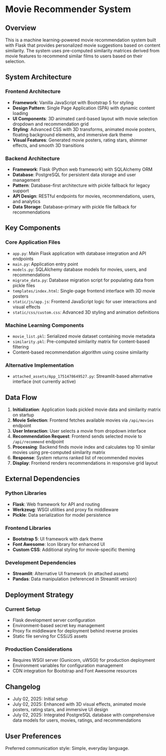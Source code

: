 # Movie Recommender System

## Overview

This is a machine learning-powered movie recommendation system built with Flask that provides personalized movie suggestions based on content similarity. The system uses pre-computed similarity matrices derived from movie features to recommend similar films to users based on their selection.

## System Architecture

### Frontend Architecture
- **Framework**: Vanilla JavaScript with Bootstrap 5 for styling
- **Design Pattern**: Single Page Application (SPA) with dynamic content loading
- **UI Components**: 3D animated card-based layout with movie selection dropdown and recommendation grid
- **Styling**: Advanced CSS with 3D transforms, animated movie posters, floating background elements, and immersive dark theme
- **Visual Features**: Generated movie posters, rating stars, shimmer effects, and smooth 3D transitions

### Backend Architecture
- **Framework**: Flask (Python web framework) with SQLAlchemy ORM
- **Database**: PostgreSQL for persistent data storage and user management
- **Pattern**: Database-first architecture with pickle fallback for legacy support
- **API Design**: RESTful endpoints for movies, recommendations, users, and analytics
- **Data Storage**: Database-primary with pickle file fallback for recommendations

## Key Components

### Core Application Files
- `app.py`: Main Flask application with database integration and API endpoints
- `main.py`: Application entry point
- `models.py`: SQLAlchemy database models for movies, users, and recommendations
- `migrate_data.py`: Database migration script for populating data from pickle files
- `templates/index.html`: Single-page frontend interface with 3D movie posters
- `static/js/app.js`: Frontend JavaScript logic for user interactions and visual effects
- `static/css/custom.css`: Advanced 3D styling and animation definitions

### Machine Learning Components
- `movie_list.pkl`: Serialized movie dataset containing movie metadata
- `similarity.pkl`: Pre-computed similarity matrix for content-based filtering
- Content-based recommendation algorithm using cosine similarity

### Alternative Implementation
- `attached_assets/App_1751478649527.py`: Streamlit-based alternative interface (not currently active)

## Data Flow

1. **Initialization**: Application loads pickled movie data and similarity matrix on startup
2. **Movie Selection**: Frontend fetches available movies via `/api/movies` endpoint
3. **User Interaction**: User selects a movie from dropdown interface
4. **Recommendation Request**: Frontend sends selected movie to `/api/recommend` endpoint
5. **Processing**: Backend finds movie index and calculates top 10 similar movies using pre-computed similarity matrix
6. **Response**: System returns ranked list of recommended movies
7. **Display**: Frontend renders recommendations in responsive grid layout

## External Dependencies

### Python Libraries
- **Flask**: Web framework for API and routing
- **Werkzeug**: WSGI utilities and proxy fix middleware
- **Pickle**: Data serialization for model persistence

### Frontend Libraries
- **Bootstrap 5**: UI framework with dark theme
- **Font Awesome**: Icon library for enhanced UI
- **Custom CSS**: Additional styling for movie-specific theming

### Development Dependencies
- **Streamlit**: Alternative UI framework (in attached assets)
- **Pandas**: Data manipulation (referenced in Streamlit version)

## Deployment Strategy

### Current Setup
- Flask development server configuration
- Environment-based secret key management
- Proxy fix middleware for deployment behind reverse proxies
- Static file serving for CSS/JS assets

### Production Considerations
- Requires WSGI server (Gunicorn, uWSGI) for production deployment
- Environment variables for configuration management
- CDN integration for Bootstrap and Font Awesome resources

## Changelog
- July 02, 2025: Initial setup
- July 02, 2025: Enhanced with 3D visual effects, animated movie posters, rating stars, and immersive UI design
- July 02, 2025: Integrated PostgreSQL database with comprehensive data models for users, movies, ratings, and recommendations

## User Preferences

Preferred communication style: Simple, everyday language.